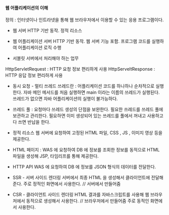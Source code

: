 #### 웹 어플리케이션의 이해 

정의 : 인터넷이나 인트라넷을 통해 웹 브라우저에서 이용할 수 있는 응용 프로그램이다. 

* 웹 서버 
HTTP 기반 동작. 정적 리소스 

* 웹 어플리케이션 서버 
HTTP 기반 동작. 웹 서버 기능 포함. 프로그램 코드를 실행하여 어플리케이션 로직 수행 

* 서블릿 
서버에서 처리해야 하는 업무 

HttpServletRequest : HTTP 요청 정보 편리하게 사용 
HttpServeltResponse : HTTP 응답 정보 편리하게 사용 

* 동시 요청 - 멀티 쓰레드 
쓰레드란 : 어플리케이션 코드를 하나하나 순차적으로 실행한다. 
자바 메인 메서드를 처음 실행하면 main 이라는 이름의 쓰레드가 실행된다. 
쓰레드가 없으면 자바 어플리케이션의 실행이 불가능하다. 

* 쓰레드 풀 : 요청마다 쓰레드 생성의 단점을 보완한다. 
필요한 쓰레드를 쓰레드 풀에 보관하고 관리한다. 필요하면 이미 생성되어 있는 쓰레드를 풀에서 꺼내고 사용하고 
다 쓰면 반납을 한다. 

* 정적 리소스 
웹 서버에 요청하여 고정된 HTML 파일, CSS , JS , 이미지 영상 등을 제공한다. 

* HTML 페이지 : WAS 에 요청하여 DB 에 정보를 조회한 정보를 동적으로 HTML 파일을 생성해 JSP, 타임리프를 통해 제공한다. 

* HTTP API 
WAS 에 요청하여 DB 에 정보를 JSON 형식의 데이터를 전달한다. 

* SSR - 서버 사이드 렌더링 
서버에서 최종 HTML 을 생성해서 클라이언트에 전달해준다. 주로 정적인 화면에서 사용한다. // 서버에서 만들어줌 
* CSR - 클라이언트 사이드 렌더링 
HTML 결과를 자바스크립트를 사용해 웹 브라우저에서 동적으로 생성해서 사용한다. // 브라우저에서 만들어줌 
주로 동적인 화면에서 사용한다. 
